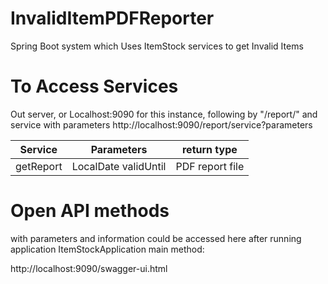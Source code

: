 # InvalidItemPDFReporter

Spring Boot system which Uses ItemStock services to get Invalid Items

# To Access Services
Out server, or Localhost:9090 for this instance, following by "/report/" and service with parameters
http://localhost:9090/report/service?parameters

| Service | Parameters | return type |
| ------- | ---------- | ----------- |
| getReport | LocalDate validUntil | PDF report file |

# Open API methods
with parameters and information could be accessed here after running application
ItemStockApplication main method:

http://localhost:9090/swagger-ui.html